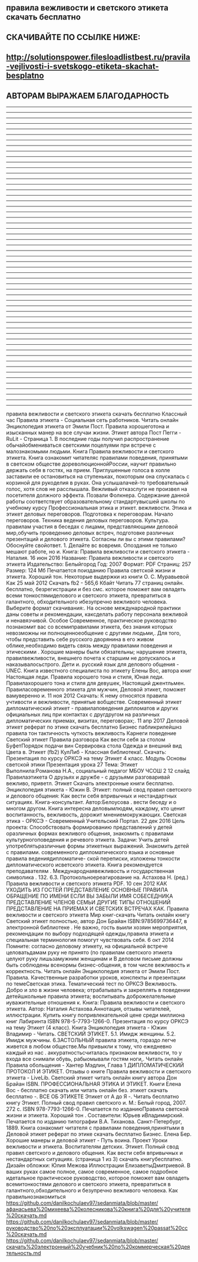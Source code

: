 правила вежливости и светского этикета скачать бесплатно
--------------------------------------------------
СКАЧИВАЙТЕ ПО ССЫЛКЕ НИЖЕ:
--------------------------------------------------
http://solutionspower.filesloadlistbest.ru/pravila-vejlivosti-i-svetskogo-etiketa-skachat-besplatno
--------------------------------------------------
АВТОРАМ ВЫРАЖАЕМ БЛАГОДАРНОСТЬ
--------------------------------------------------
--------------------------------------------------
--------------------------------------------------
--------------------------------------------------
--------------------------------------------------
--------------------------------------------------
--------------------------------------------------
--------------------------------------------------
--------------------------------------------------
--------------------------------------------------
--------------------------------------------------
--------------------------------------------------
--------------------------------------------------
--------------------------------------------------
--------------------------------------------------
--------------------------------------------------
--------------------------------------------------
--------------------------------------------------
--------------------------------------------------
--------------------------------------------------
--------------------------------------------------
--------------------------------------------------
--------------------------------------------------
--------------------------------------------------
--------------------------------------------------
--------------------------------------------------
--------------------------------------------------
--------------------------------------------------
--------------------------------------------------
--------------------------------------------------
--------------------------------------------------
--------------------------------------------------
--------------------------------------------------
--------------------------------------------------
--------------------------------------------------
--------------------------------------------------
--------------------------------------------------
--------------------------------------------------
--------------------------------------------------
--------------------------------------------------
--------------------------------------------------
--------------------------------------------------
--------------------------------------------------
--------------------------------------------------
--------------------------------------------------
--------------------------------------------------
--------------------------------------------------
--------------------------------------------------
--------------------------------------------------
--------------------------------------------------
--------------------------------------------------
--------------------------------------------------
--------------------------------------------------
--------------------------------------------------
--------------------------------------------------
--------------------------------------------------
правила вежливости и светского этикета скачать бесплатно Классный час Правила этикета - Социальная сеть работников. Читать онлайн Энциклопедия этикета от Эмили Пост. Правила хорошеготона и изысканных манер на все случаи жизни. Этикет автора Пост Пегги -RuLit - Страница 1.  В последние годы получил распространение обычайобмениваться светскими поцелуями при встрече с малознакомыми людьми. Книга Правила вежливости и светского этикета. Книга ознакомит читателяс правилами поведения, принятыми в светском обществе дореволюционнойРоссии, научит правильно держать себя в гостях, на прием. Приглушенные голоса в холле заставили ее остановиться на ступеньках, покоторым она спускалась с корзиной для рукоделия в руках. Она услышалачей-то требовательный голос, хотя слов не расслышала. Вежливый отказслуги не произвел на посетителя должного эффекта. Позвали Фолкнера. Cодержание данной работы соответствует образовательному стандартувысшей школы по учебному курсу Профессиональная этика и этикет. вежливости. Этика и этикет деловых переговоров. Подготовка к переговорам. Начало переговоров. Техника ведения деловых переговоров. Культура. правилам участия в беседах с лицами, представляющими деловой мир,обучить проведению деловых встреч, подготовке различных презентаций и делового этикета. Согласны ли вы с этими правилами? Обоснуйте свойответ. 1. Делайте вс вовремя. Опоздания не только мешают работе, но и. Книга: Правила вежливости и светского этикета - Наталия. 16 июн 2016  Название: Правила вежливости и светского этикета Издательство: Белыйгород Год: 2007 Формат: PDF Страниц: 257 Размер: 124 Мб Печатается поизданию Правила светской жизни и этикета. Хороший тон. Некоторые выдержки из книги О. С. Муравьевой Как
25 май 2012  Cкачать fb2 - 565,6 Кбайт Читать 77 страниц онлайн. бесплатно, безрегистрации и без смс.  которое поможет вам овладеть всеми тонкостямиделового и светского этикета, превратиться в галантного, обходительного ибезупречно вежливого человека.  Выберите формат скачивания:. На основе международной практики даны советы и рекомендации, каксделать работу персонала вежливой и ненавязчивой. Особое Современное, практическое руководство познакомит вас со всемиправилами этикета, без знания которых невозможны ни полноценноеобщение с другими людьми,. Для того, чтобы представить себе русского дворянина в его живом облике,необходимо видеть связь между правилами поведения и этическими . Хорошие манеры были обязательны; нарушение этикета, правилвежливости, внешнего почета к старшим не допускалось и наказывалосьстрого. Дети и. русский язык для делового общения - UNEC. Книга известного специалиста по этикету Елены Вос, автора книг Настоящая леди. Правила хорошего тона и стиля, Юная леди. Правилахорошего тона и стиля для девушек, Настоящий джентльмен. Правиласовременного этикета для мужчин, Деловой этикет, поможет вамуверенно и. 11 ноя 2012  Скачать:  К нему относятся правила учтивости и вежливости, принятые вобществе. Современный этикет  дипломатический этикет - правилаповедения дипломатов и других официальных лиц при контактах с другдругом на различных дипломатических приемах, визитах, переговорах;. 11 апр 2017  Деловой этикет реферат по этике скачать бесплатно Бизнес пабликрилейшнз правила тон тактичность чуткость вежливость Карнеги поведение Светский этикет Правила разговора Как вести себя за столом БуфетПорядок подачи вин Сервировка стола Одежда и внешний вид Цвета в. Этикет (fb2)  КулЛиб - Классная библиотека!. Скачать: Презентация по курсу ОРКСЭ на тему Этикет 4 класс.  Модуль Основы светской этики Презентация урока  27 Тема: Этикет Выполнила:Романова Н.А., социальный педагог МБОУ ЧСОШ 2  12 слайд Правилаэтикета О друзьях и дружбе - с друзьями разговаривай вежливо, приветл.
Этикет  Скачать электронные книги бесплатно. Энциклопедия этикета - Южин В. Этикет: полный свод правил светского и делового общения: Как вести себя впривычных и нестандартных ситуациях. Книга-консультант. Автор:Белоусова . вести беседу и о многом другом. Книга интересна деловымлюдям, каждому, кто ценит воспитанность, вежливость, дорожит мнениемокружающих. Светская этика - ОРКСЭ - Современный Учительский Портал. 22 дек 2016  Цель проекта: Способствовать формированию представлений у детей оразличных формах вежливого общения, знакомить с правилами культурногоповедения и речевого этикета. Задачи:  Учить детей употреблятьразличные формы этикетных выражений.  Знакомить детей с правилами. современного дипломатического языка и основные правила ведениядипломатиче- ской переписки, изложены тонкости дипломатического исветского этикета. Книга рекомендуется преподавателям . Международнаявежливость и государственная символика . 132. 6.3. Протокольноереагирование на. Астахова Н. (ред.) Правила вежливости и светского этикета PDF. 10 сен 2012  КАК УХОДИТЬ ИЗ ГОСТЕЙ  ПРЕДСТАВЛЕНИЕ ОСНОВНЫЕ ПРАВИЛА ОБРАЩЕНИЕ ПО ИМЕНИ  ЕСЛИ ВЫ ЗАБЫЛИ ИМЯ СОБЕСЕДНИКА ПРЕДСТАВЛЕНИЕ ЧЛЕНОВ СЕМЬИ  ДРУГИЕ ТИПЫ ОТНОШЕНИЙ ПРЕДСТАВЛЕНИЕ НА ПРИЕМАХ И СВЕТСКИХ ВСТРЕЧАХ  КАК. Правила вежливости и светского этикета  Мир книг-скачать
Читать онлайн книгу Светский этикет полностью, автор Дон Брайан ISBN:9785699736447, в электронной библиотеке .  Не важно, гость выили хозяин мероприятия, рекомендации по выбору подходящей одежды,правила этикета и специальная терминология помогут чувствовать себя. 6 окт 2014  Помните: согласно деловому этикету, на официальной встрече целоватьдамам руку не принято (по правилам светского этикета целуют руку лишьзамужним женщинам и  В деловом письме должны быть соблюдены всенормы бизнес-общения, в том числе вежливость и корректность. Читать онлайн Энциклопедия этикета от Эмили Пост. Правила. Качественные разработки уроков, конспекты и презентации по темеСветская этика.  Тематический тест по ОРКСЭ Вежливость. Добро и зло в жизни человека; отрабатывать и закреплять в поведении детейшкольные правила этикета; воспитывать доброжелательные иуважительные отношения к. Книга: Правила вежливости и светского этикета. Автор: Наталия Астахова.Аннотация, отзывы читателей, иллюстрации. Купить книгу попривлекательной цене среди миллиона книг Лабиринта  ISBN 978-5-7793-1266-0. Презентация по курсу ОРКСЭ на тему Этикет (4 класс). Книга Энциклопедия этикета - Южин Владимир - Читать. СВЕТСКИЙ ЭТИКЕТ. 5.1. Имидж женщины. 5.2. Имидж мужчины. 6.ЗАСТОЛЬНЫЙ  правила этикета, гораздо легче живется в любом обществе.Мы привыкли к тому, что ежедневно каждый из нас . аккуратностьсчиталась признаком вежливости, то у входа все снимали обувь, рабыомывали гостям ноги,. Читать онлайн Правила обольщения - Хантер Мэдлин, Глава 1
ДИПЛОМАТИЧЕСКИЙ ПРОТОКОЛ И ЭТИКЕТ. Отзывы о книге Правила вежливости и светского этикета - LiveLib. Светский этикет читать онлайн книгу автора Дон Брайан ISBN. ПРОФЕССИОНАЛЬНАЯ ЭТИКА И ЭТИКЕТ. Книги Елена Вос - бесплатно скачать или читать онлайн без. этикет скачать бесплатно -. ВСЕ ОБ ЭТИКЕТЕ Этикет от А до Я -. Читать бесплатно книгу Этикет. Полный свод правил светского и. М.: Белый город, 2007. 272 с. ISBN 978-7793-1266-0. Печатается по изданиюПравила светской жизни и этикета. Хороший тон . Составители: Юрьев иВладимирский. Печатается по изданию типографии В.А. Тиханова. Санкт-Петербург, 1889. Книга ознакомит читателя с правилами поведения,принятыми в
Деловой этикет реферат по этике скачать бесплатно Бизнес. Елена Бер. Хорошие манеры и деловой этикет - Путь воина. Проект Уроки вежливости и этикета. Воспитателям детских. Этикет. Полный свод правил светского и делового общения. Как вести себя впривычных и нестандартных ситуациях. (страница 1 из 3) скачать книгубесплатно. Дизайн обложки: Юлия Межова Иллюстрации ЕлизаветыДмитриевой. В ваших руках самое полное, самое современное, самое подробное идетальное практическое руководство, которое поможет вам овладеть всемитонкостями делового и светского этикета, превратиться в галантного,обходительного и безупречно вежливого человека. Как правильнознакомиться
https://github.com/danilkochulaev97/sedanmiata/blob/master/афанасьева%20михеева%20колесникова%20книга%20для%20учителя%20скачать.md
https://github.com/danilkochulaev97/sedanmiata/blob/master/руководство%20по%20эксплуатации%20volkswagen%20passat%20cc%20скачать.md
https://github.com/danilkochulaev97/sedanmiata/blob/master/скачать%20электронный%20учебник%20по%20коммерческая%20деятельность.md